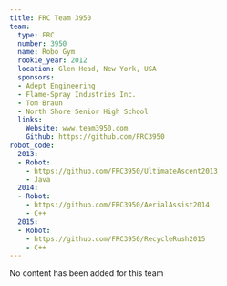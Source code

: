 ```yaml
---
title: FRC Team 3950
team:
  type: FRC
  number: 3950
  name: Robo Gym
  rookie_year: 2012
  location: Glen Head, New York, USA
  sponsors:
  - Adept Engineering
  - Flame-Spray Industries Inc.
  - Tom Braun
  - North Shore Senior High School
  links:
    Website: www.team3950.com
    Github: https://github.com/FRC3950
robot_code:
  2013:
  - Robot:
    - https://github.com/FRC3950/UltimateAscent2013
    - Java
  2014:
  - Robot:
    - https://github.com/FRC3950/AerialAssist2014
    - C++
  2015:
  - Robot:
    - https://github.com/FRC3950/RecycleRush2015
    - C++
---
```


No content has been added for this team